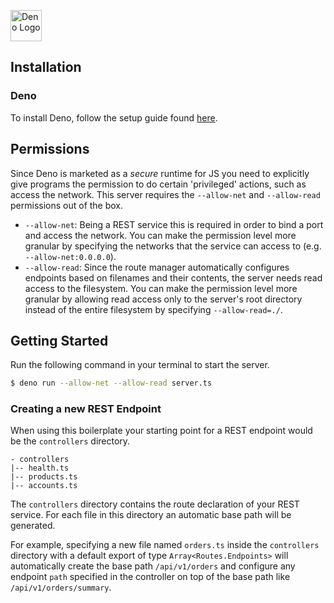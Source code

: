 <a href="https://deno.land"><img src="https://deno.land/logo.svg" alt="Deno Logo" width="50"/></a>

## Installation
### Deno
To install Deno, follow the setup guide found [here](https://deno.land/#installation).

## Permissions
Since Deno is marketed as a _secure_ runtime for JS you need to explicitly give programs the permission to do certain 'privileged' actions, such as access the network. This server requires the `--allow-net` and `--allow-read` permissions out of the box.

- `--allow-net`: Being a REST service this is required in order to bind a port and access the network. You can make the permission level more granular by specifying the networks that the service can access to (e.g. `--allow-net:0.0.0.0`).
- `--allow-read`: Since the route manager automatically configures endpoints based on filenames and their contents, the server needs read access to the filesystem. You can make the permission level more granular by allowing read access only to the server's root directory instead of the entire filesystem by specifying `--allow-read=./`. 

## Getting Started

Run the following command in your terminal to start the server.

```bash
$ deno run --allow-net --allow-read server.ts
```

### Creating a new REST Endpoint
When using this boilerplate your starting point for a REST endpoint would be the `controllers` directory.

```
- controllers
|-- health.ts
|-- products.ts
|-- accounts.ts
```

The `controllers` directory contains the route declaration of your REST service. For each file in this directory an automatic base path will be generated. 

For example, specifying a new file named `orders.ts` inside the `controllers` directory with a default export of type `Array<Routes.Endpoints>` will automatically create the base path `/api/v1/orders` and configure any endpoint `path` specified in the controller on top of the base path like `/api/v1/orders/summary`.
